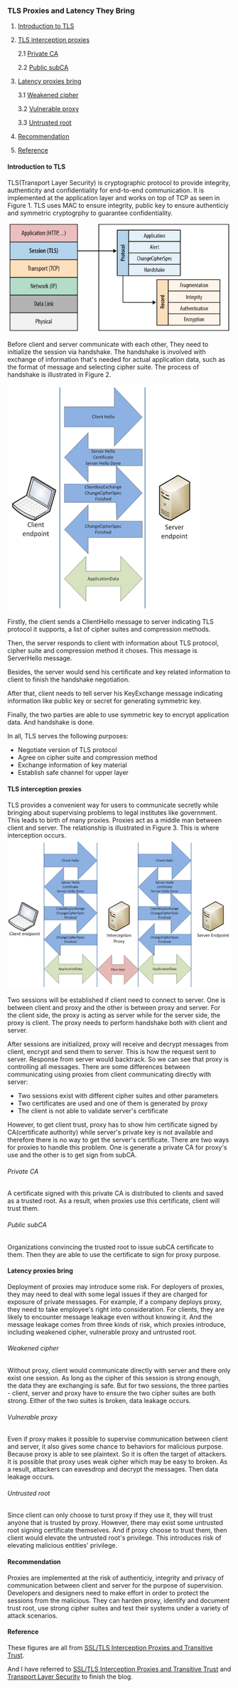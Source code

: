 ### TLS Proxies and Latency They Bring
1. [Introduction to TLS](#introduction)

2. [TLS interception proxies](#TLS)

    2.1 [Private CA](#Private)

    2.2 [Public subCA](#Public)

3. [Latency proxies bring](#Latency)
    
    3.1 [Weakened cipher](#Weakened)

    3.2 [Vulnerable proxy](#Vulnerable)

    3.3 [Untrusted root](#Untrusted)

4. [Recommendation](#Recommendation)

5. [Reference](#Reference)

#### Introduction to TLS<a name="introduction"></a>
TLS(Transport Layer Security) is cryptographic protocol to provide integrity, authenticity and confidentiality for end-to-end communication. It is implemented at the application layer and works on top of TCP as seen in Figure 1. TLS uses MAC to ensure integrity, public key to ensure authenticiy and symmetric cryptogrphy to guarantee confidentiality.

<img src="./images/TLS.png" title="Transport Layer Security">

Before client and server communicate with each other, They need to initialize the session via handshake. The handshake is involved with exchange of information that's needed for actual application data, such as the format of message and selecting cipher suite. The process of handshake is illustrated in Figure 2.

<img src="./images/handshake.png" title="Handshake between Client and Server">

Firstly, the client sends a ClientHello message to server indicating TLS protocol it supports, a list of cipher suites and compression methods.

Then, the server responds to client with information about TLS protocol, cipher suite and compression method it choses. This message is ServerHello message.

Besides, the server would send his certificate and key related information to client to finish the handshake negotiation.

After that, client needs to tell server his KeyExchange message indicating information like public key or secret for generating symmetric key.

Finally, the two parties are able to use symmetric key to encrypt application data. And handshake is done.

In all, TLS serves the following purposes:

- Negotiate version of TLS protocol
- Agree on cipher suite and compression method
- Exchange information of key material
- Establish safe channel for upper layer

#### TLS interception proxies<a name="TLS"></a>

TLS provides a convenient way for users to communicate secretly while bringing about supervising problems to legal institutes like government. This leads to birth of many proxies. Proxies act as a middle man between client and server. The relationship is illustrated in Figure 3. This is where interception occurs.
<img src="./images/proxy.png" title="Sample Interception"> 

Two sessions will be established if client need to connect to server. One is between client and proxy and the other is between proxy and server. For the client side, the proxy is acting as server while for the server side, the proxy is client. The proxy needs to perform handshake both with client and server.

After sessions are initialized, proxy will receive and decrypt messages from client, encrypt and send them to server. This is how the request sent to server. Response from server would backtrack. So we can see that proxy is controlling all messages. There are some differences between communicating using proxies from client communicating directly with server:

- Two sessions exist with different cipher suites and other parameters
- Two certificates are used and one of them is generated by proxy
- The client is not able to validate server's certificate

However, to get client trust, proxy has to show him certificate signed by CA(certificate authority) while server's private key is not available and therefore there is no way to get the server's certificate. There are two ways for proxies to handle this problem. One is generate a private CA for proxy's use and the other is to get sign from subCA.

###### Private CA<a name="Private"></a>
A certificate signed with this private CA is distributed to clients and saved as a trusted root. As a result, when proxies use this certificate, client will trust them.

###### Public subCA<a name="Public"></a>
Organizations convincing the trusted root to issue subCA certificate to them. Then they are able to use the certificate to sign for proxy purpose.

#### Latency proxies bring<a name="Latency"></a>
Deployment of proxies may introduce some risk. For deployers of proxies, they may need to deal with some legal issues if they are charged for exposure of private messages. For example, if a company deploys proxy, they need to take employee's right into consideration. For clients, they are likely to encounter message leakage even without knowing it. And the message leakage comes from three kinds of risk, which proxies introduce, including weakened cipher, vulnerable proxy and untrusted root.

###### Weakened cipher<a name="Weakened"></a>
Without proxy, client would communicate directly with server and there only exist one session. As long as the cipher of this session is strong enough, the data they are exchanging is safe. But for two sessions, the three parties - client, server and proxy have to ensure the two cipher suites are both strong. Either of the two suites is broken, data leakage occurs.

###### Vulnerable proxy<a name="Vulnerable"></a>
Even if proxy makes it possible to supervise communication between client and server, it also gives some chance to behaviors for malicious purpose. Because proxy is able to see plaintext. So it is often the target of attackers. It is possible that proxy uses weak cipher which may be easy to broken. As a result, attackers can eavesdrop and decrypt the messages. Then data leakage occurs.

###### Untrusted root<a name="Untrusted"></a>
Since client can only choose to turst proxy if they use it, they will trust anyone that is trusted by proxy. However, there may exist some untrusted root signing certificate themselves. And if proxy choose to trust them, then client would elevate the untrusted root's privilege. This introduces risk of elevating malicious entities' privilege.


#### Recommendation<a name="Recommendation"></a>
Proxies are implemented at the risk of authenticiy, integrity and privacy of communication between client and server for the purpose of supervision. Developers and designers need to make effort in order to protect the sessions from the malicious. They can harden proxy, identify and document trust root, use strong cipher suites and test their systems under a variety of attack scenarios.



#### Reference<a name="Reference"></a>
These figures are all from [SSL/TLS Interception Proxies and Transitive
Trust](https://pdfs.semanticscholar.org/bd1e/35fc81e8d3d1751f1d7443fef2dfdbdc2394.pdf).

And I have referred to [SSL/TLS Interception Proxies and Transitive
Trust](https://pdfs.semanticscholar.org/bd1e/35fc81e8d3d1751f1d7443fef2dfdbdc2394.pdf) and [Transport Layer Security](https://en.wikipedia.org/wiki/Transport_Layer_Security#TLS_handshake) to finish the blog.









